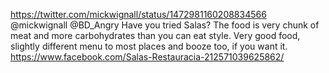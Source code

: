 https://twitter.com/mickwignall/status/1472981160208834566 @mickwignall @BD_Angry Have you tried Salas? The food is very chunk of meat and more carbohydrates than you can eat style. Very good food, slightly different menu to most places and booze too, if you want it. https://www.facebook.com/Salas-Restauracia-212571039625862/
